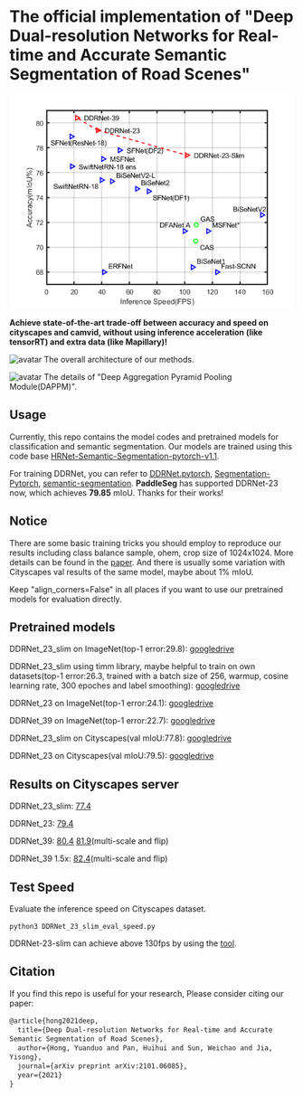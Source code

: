 # The official implementation of "Deep Dual-resolution Networks for Real-time and Accurate Semantic Segmentation of Road Scenes"
 
![avatar](./figs/performance.png)

**Achieve state-of-the-art trade-off between accuracy and speed on cityscapes and camvid, without using inference acceleration (like tensorRT) and extra data (like Mapillary)!** 

![avatar](./figs/DDRNet_seg.png)
The overall architecture of our methods.

![avatar](./figs/DAPPM.png)
The details of "Deep Aggregation Pyramid Pooling Module(DAPPM)".

## Usage

Currently, this repo contains the model codes and pretrained models for classification and semantic segmentation. Our models are trained using this code base
[HRNet-Semantic-Segmentation-pytorch-v1.1](https://github.com/HRNet/HRNet-Semantic-Segmentation/tree/pytorch-v1.1).

For training DDRNet, you can refer to [DDRNet.pytorch](https://github.com/chenjun2hao/DDRNet.pytorch), [Segmentation-Pytorch](https://github.com/Deeachain/Segmentation-Pytorch), [semantic-segmentation](https://github.com/sithu31296/semantic-segmentation). **PaddleSeg** has supported DDRNet-23 now, which achieves **79.85** mIoU. Thanks for their works!

## Notice

There are some basic training tricks you should employ to reproduce our results including class balance sample, ohem, crop size of 1024x1024. More details can be found in the [paper](https://arxiv.org/abs/2101.06085). And there is usually some variation with Cityscapes val results of the same model, maybe about 1% mIoU.

Keep "align_corners=False" in all places if you want to use our pretrained models for evaluation directly.



## Pretrained models

DDRNet_23_slim on ImageNet(top-1 error:29.8): [googledrive](https://drive.google.com/file/d/1mg5tMX7TJ9ZVcAiGSB4PEihPtrJyalB4/view?usp=sharing)

DDRNet_23_slim using timm library, maybe helpful to train on own datasets(top-1 error:26.3, trained with a batch size of 256, warmup, cosine learning rate, 300 epoches and label smoothing): [googledrive](https://drive.google.com/file/d/17sgZ8mRJFhsItmdTrifI1rloVq5K1WiC/view?usp=sharing)

DDRNet_23 on ImageNet(top-1 error:24.1): [googledrive](https://drive.google.com/file/d/1VoUsERBeuCaiuQJufu8PqpKKtGvCTdug/view?usp=sharing)

DDRNet_39 on ImageNet(top-1 error:22.7): [googledrive](https://drive.google.com/file/d/122CMx6DZBaRRf-dOHYwuDY9vG0_UQ10i/view?usp=sharing)

DDRNet_23_slim on Cityscapes(val mIoU:77.8): [googledrive](https://drive.google.com/file/d/1d_K3Af5fKHYwxSo8HkxpnhiekhwovmiP/view?usp=sharing)

DDRNet_23 on Cityscapes(val mIoU:79.5): [googledrive](https://drive.google.com/file/d/16viDZhbmuc3y7OSsUo2vhA7V6kYO0KX6/view?usp=sharing)

## Results on Cityscapes server

DDRNet_23_slim: [77.4](https://www.cityscapes-dataset.com/anonymous-results/?id=552a0548931fb49759bde6216f8472f60c470f768ac78b4cd08bf30a3a161e82)

DDRNet_23: [79.4](https://www.cityscapes-dataset.com/anonymous-results/?id=5766a6aff8efa27239e2f1d1085052cdb0a2351a66ef00d1610c9ea226e6770b)

DDRNet_39: [80.4](https://www.cityscapes-dataset.com/anonymous-results/?id=c9a859907b83426a71dcdcb08a7c0ad5b69111a45e61e3fdef5df1ddc680268c) [81.9](https://www.cityscapes-dataset.com/anonymous-results/?id=594e60787c8af8203cd37e5094c764a93b5a0c35e1e699d89ce4a64cb9da447b)(multi-scale and flip)

DDRNet_39 1.5x: [82.4](https://www.cityscapes-dataset.com/anonymous-results/?id=3515d66c1dc86c6daf42800c85a2937205658c6a8e5880904f350d8af234db01)(multi-scale and flip)

## Test Speed
Evaluate the inference speed on Cityscapes dataset.
```
python3 DDRNet_23_slim_eval_speed.py
```
DDRNet-23-slim can achieve above 130fps by using the [tool](https://github.com/NVIDIA-AI-IOT/torch2trt).

## Citation
If you find this repo is useful for your research, Please consider citing our paper:

```
@article{hong2021deep,
  title={Deep Dual-resolution Networks for Real-time and Accurate Semantic Segmentation of Road Scenes},
  author={Hong, Yuanduo and Pan, Huihui and Sun, Weichao and Jia, Yisong},
  journal={arXiv preprint arXiv:2101.06085},
  year={2021}
}
```
